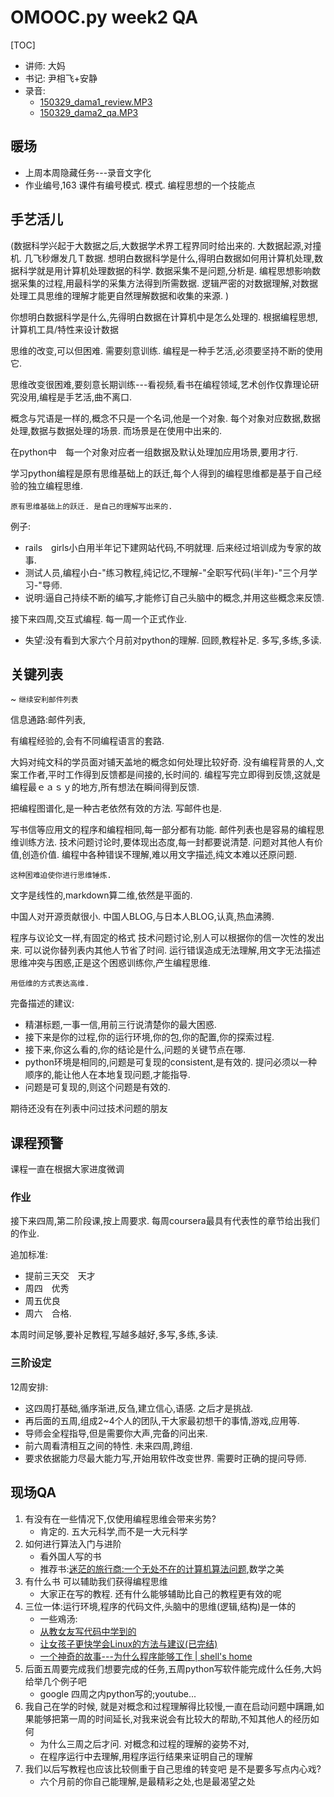 # OMOOC.py week2 QA

[TOC]

- 讲师: 大妈
- 书记: 尹相飞+安静
- 录音:
    + [150329_dama1_review.MP3](http://openmindclub.qiniudn.com/res/tapes/150329-dama-qa/150329_dama1_review.MP3)
    + [150329_dama2_qa.MP3](http://openmindclub.qiniudn.com/res/tapes/150329-dama-qa/150329_dama2_qa.MP3)

## 暖场

- 上周本周隐藏任务---录音文字化
- 作业编号,163 课件有编号模式. 模式. 编程思想的一个技能点


## 手艺活儿
(数据科学兴起于大数据之后,大数据学术界工程界同时给出来的. 大数据起源,对撞机. 几飞秒爆发几Ｔ数据. 想明白数据科学是什么,得明白数据如何用计算机处理,数据科学就是用计算机处理数据的科学. 数据采集不是问题,分析是. 编程思想影响数据采集的过程,用最科学的采集方法得到所需数据. 逻辑严密的对数据理解,对数据处理工具思维的理解才能更自然理解数据和收集的来源. )

你想明白数据科学是什么,先得明白数据在计算机中是怎么处理的. 根据编程思想,计算机工具/特性来设计数据

思维的改变,可以但困难. 需要刻意训练. 编程是一种手艺活,必须要坚持不断的使用它. 

思维改变很困难,要刻意长期训练---看视频,看书在编程领域,艺术创作仅靠理论研究没用,编程是手艺活,曲不离口. 

概念与咒语是一样的,概念不只是一个名词,他是一个对象. 每个对象对应数据,数据处理,数据与数据处理的场景. 而场景是在使用中出来的. 

在python中　每一个对象对应者一组数据及默认处理加应用场景,要用才行. 

学习python编程是原有思维基础上的跃迁,每个人得到的编程思维都是基于自己经验的独立编程思维. 


    原有思维基础上的跃迁. 是自己的理解写出来的. 

例子:

- rails　girls小白用半年记下建网站代码,不明就理. 后来经过培训成为专家的故事. 
- 测试人员,编程小白-"练习教程,纯记忆,不理解-"全职写代码(半年)-"三个月学习-"导师. 
- 说明:逼自己持续不断的编写,才能修订自己头脑中的概念,并用这些概念来反馈. 


接下来四周,交互式编程. 每一周一个正式作业. 

- 失望:没有看到大家六个月前对python的理解. 回顾,教程补足. 
 多写,多练,多读. 



## 关键列表
~ `继续安利邮件列表`

信息通路:邮件列表,

有编程经验的,会有不同编程语言的套路. 


大妈对纯文科的学员面对铺天盖地的概念如何处理比较好奇. 没有编程背景的人,文案工作者,平时工作得到反馈都是间接的,长时间的. 
编程写完立即得到反馈,这就是编程最ｅａｓｙ的地方,所有想法在瞬间得到反馈. 

把编程图谱化,是一种古老依然有效的方法. 写邮件也是. 

写书信等应用文的程序和编程相同,每一部分都有功能. 
邮件列表也是容易的编程思维训练方法. 
技术问题讨论时,要体现出态度,每一封都要说清楚. 
问题对其他人有价值,创造价值. 编程中各种错误不理解,难以用文字描述,纯文本难以还原问题. 

    这种困难迫使你进行思维锤炼. 

文字是线性的,markdown算二维,依然是平面的. 

中国人对开源贡献很小. 中国人BLOG,与日本人BLOG,认真,热血沸腾. 

程序与议论文一样,有固定的格式
技术问题讨论,别人可以根据你的信一次性的发出来. 可以说你替列表内其他人节省了时间. 
运行错误造成无法理解,用文字无法描述思维冲突与困惑,正是这个困惑训练你,产生编程思维. 

    用低维的方式表达高维. 


完备描述的建议:

- 精湛标题,一事一信,用前三行说清楚你的最大困惑. 
- 接下来是你的过程,你的运行环境,你的包,你的配置,你的探索过程. 
- 接下来,你这么看的,你的结论是什么,问题的关键节点在哪. 
- python环境是相同的,问题是可复现的consistent,是有效的. 提问必须以一种顺序的,能让他人在本地复现问题,才能指导. 
- 问题是可复现的,则这个问题是有效的. 

期待还没有在列表中问过技术问题的朋友



## 课程预警
课程一直在根据大家进度微调


### 作业
接下来四周,第二阶段课,按上周要求. 
每周coursera最具有代表性的章节给出我们的作业. 

追加标准:

- 提前三天交　天才　
- 周四　优秀　
- 周五优良　
- 周六　合格. 

本周时间足够,要补足教程,写越多越好,多写,多练,多读. 

### 三阶设定

12周安排:

- 这四周打基础,循序渐进,反刍,建立信心,语感. 之后才是挑战. 
- 再后面的五周,组成2~4个人的团队,干大家最初想干的事情,游戏,应用等. 
- 导师会全程指导,但是需要你大声,完备的问出来. 
- 前六周看清相互之间的特性. 未来四周,跨组. 
- 要求依据能力尽最大能力写,开始用软件改变世界. 需要时正确的提问导师. 


## 现场QA

1. 有没有在一些情况下,仅使用编程思维会带来劣势?
    - 肯定的. 五大元科学,而不是一大元科学
2. 如何进行算法入门与进阶
    - 看外国人写的书
    - 推荐书:[迷茫的旅行商:一个无处不在的计算机算法问题](http://www.amazon.cn/gp/product/B00M2DL24Q/ref=fs_rd_1),数学之美
3. 有什么书  可以辅助我们获得编程思维
    - 大家正在写的教程. 还有什么能够辅助比自己的教程更有效的呢
4. 三位一体:运行环境,程序的代码文件,头脑中的思维(逻辑,结构)是一体的
    - 一些鳮汤:
    - [从教女友写代码中学到的](http://devrel.zoomquiet.io/data/20131024180017/index.html)
    - [让女孩子更快学会Linux的方法与建议(已完结)](http://devrel.zoomquiet.io/data/20130717115558/index.html)
    - [一个神奇的故事---为什么程序能够工作 | shell's home ](http://devrel.zoomquiet.io/data/20140119092308/index.html)
5. 后面五周要完成我们想要完成的任务,五周python写软件能完成什么任务,大妈给举几个例子吧
    - google 四周之内python写的;youtube...
6. 我自己在学的时候, 就是对概念和过程理解得比较慢,一直在启动问题中蹒跚,如果能够把第一周的时间延长,对我来说会有比较大的帮助,不知其他人的经历如何
    - 为什么三周之后才问. 对概念和过程的理解的姿势不对,
    - 在程序运行中去理解,用程序运行结果来证明自己的理解
7. 我们以后写教程也应该比较侧重于自己思维的转变吧 是不是要多写点内心戏?
    - 六个月前的你自己能理解,是最精彩之处,也是最渴望之处
